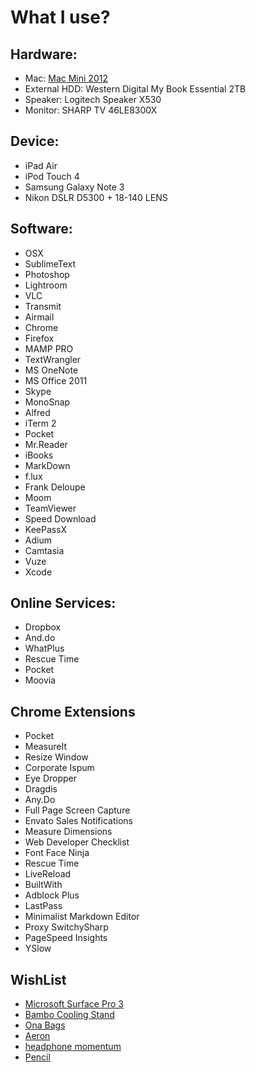 What I use?
================

## Hardware:

- Mac: [Mac Mini 2012](http://www.apple.com/mac-mini/)
- External HDD: Western Digital My Book Essential 2TB
- Speaker: Logitech Speaker X530
- Monitor: SHARP TV 46LE8300X

## Device:

- iPad Air 
- iPod Touch 4
- Samsung Galaxy Note 3
- Nikon DSLR D5300 + 18-140 LENS



## Software:

- OSX
- SublimeText
- Photoshop
- Lightroom
- VLC
- Transmit
- Airmail
- Chrome
- Firefox
- MAMP PRO
- TextWrangler
- MS OneNote
- MS Office 2011
- Skype
- MonoSnap
- Alfred
- iTerm 2
- Pocket
- Mr.Reader
- iBooks
- MarkDown
- f.lux 
- Frank Deloupe
- Moom
- TeamViewer
- Speed Download
- KeePassX
- Adium
- Camtasia
- Vuze
- Xcode



## Online Services:

- Dropbox
- And.do
- WhatPlus
- Rescue Time
- Pocket
- Moovia


## Chrome Extensions

- Pocket
- MeasureIt
- Resize Window
- Corporate Ispum
- Eye Dropper
- Dragdis
- Any.Do
- Full Page Screen Capture
- Envato Sales Notifications
- Measure Dimensions
- Web Developer Checklist
- Font Face Ninja
- Rescue Time
- LiveReload
- BuiltWith
- Adblock Plus
- LastPass
- Minimalist Markdown Editor
- Proxy SwitchySharp
- PageSpeed Insights
- YSlow


## WishList

- [Microsoft Surface Pro 3]()
- [Bambo Cooling Stand](http://www.macally.com/EN/?page_id=2333)
- [Ona Bags](http://www.onabags.com/store/small-goods/the-roma.html)
- [Aeron](http://www.hermanmiller.com/products/seating/performance-work-chairs/aeron-chairs.html)
- [headphone momentum](http://en-us.sennheiser.com/over-ear-headphone-momentum-stereo)
- [Pencil](http://www.fiftythree.com/pencil)